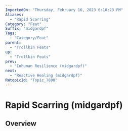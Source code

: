 ```yaml
---
ImportedOn: "Thursday, February 16, 2023 6:10:23 PM"
Aliases:
  - "Rapid Scarring"
Category: "Feat"
Suffix: "midgardpf"
Tags:
  - "Category/Feat"
parent:
  - "Trollkin Feats"
up:
  - "Trollkin Feats"
prev:
  - "Inhuman Resilience (midgardpf)"
next:
  - "Reactive Healing (midgardpf)"
RWtopicId: "Topic_7800"
---
```

# Rapid Scarring (midgardpf)
## Overview
